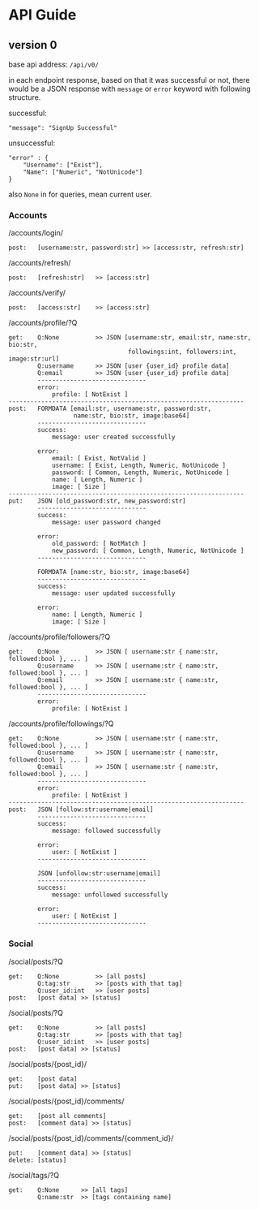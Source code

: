 # API Guide

## version 0

base api address: `/api/v0/`

in each endpoint response, based on that it was successful or not, there would be a JSON response with `message` or `error` keyword with following structure.


successful:
```
"message": "SignUp Successful"
```
unsuccessful:
```
"error" : {
    "Username": ["Exist"],
    "Name": ["Numeric", "NotUnicode"]
}
```
also `None` in for queries, mean current user.
### Accounts
/accounts/login/
```
post:   [username:str, password:str] >> [access:str, refresh:str]
```
/accounts/refresh/
```
post:   [refresh:str]   >> [access:str]
```
/accounts/verify/
```
post:   [access:str]    >> [access:str]
```
/accounts/profile/?Q
```
get:    Q:None          >> JSON [username:str, email:str, name:str, bio:str,
                                 followings:int, followers:int, image:str:url]
        Q:username      >> JSON [user {user_id} profile data]
        Q:email         >> JSON [user {user_id} profile data]
        ------------------------------
        error:
            profile: [ NotExist ]
-----------------------------------------------------------------        
post:   FORMDATA [email:str, username:str, password:str,
                  name:str, bio:str, image:base64]
        ------------------------------
        success:
            message: user created successfully
        
        error:
            email: [ Exist, NotValid ]
            username: [ Exist, Length, Numeric, NotUnicode ]
            password: [ Common, Length, Numeric, NotUnicode ]
            name: [ Length, Numeric ]
            image: [ Size ]
-----------------------------------------------------------------
put:    JSON [old_password:str, new_password:str]
        ------------------------------
        success:
            message: user password changed
        
        error:
            old_password: [ NotMatch ]
            new_password: [ Common, Length, Numeric, NotUnicode ]
        ------------------------------
        
        FORMDATA [name:str, bio:str, image:base64]
        ------------------------------
        success:
            message: user updated successfully
        
        error:
            name: [ Length, Numeric ]
            image: [ Size ]
```
/accounts/profile/followers/?Q
```
get:    Q:None          >> JSON [ username:str { name:str, followed:bool }, ... ]
        Q:username      >> JSON [ username:str { name:str, followed:bool }, ... ]
        Q:email         >> JSON [ username:str { name:str, followed:bool }, ... ]
        ------------------------------
        error:
            profile: [ NotExist ]
```
/accounts/profile/followings/?Q
```
get:    Q:None          >> JSON [ username:str { name:str, followed:bool }, ... ]
        Q:username      >> JSON [ username:str { name:str, followed:bool }, ... ]
        Q:email         >> JSON [ username:str { name:str, followed:bool }, ... ]
        ------------------------------
        error:
            profile: [ NotExist ]
-----------------------------------------------------------------           
post:   JSON [follow:str:username|email]
        ------------------------------
        success:
            message: followed successfully
        
        error:
            user: [ NotExist ]
        ------------------------------

        JSON [unfollow:str:username|email]
        ------------------------------
        success:
            message: unfollowed successfully
        
        error:
            user: [ NotExist ]
        ------------------------------
```

### Social
/social/posts/?Q
```
get:    Q:None          >> [all posts]
        Q:tag:str       >> [posts with that tag]
        Q:user_id:int   >> [user posts]
post:   [post data] >> [status]
```
/social/posts/?Q
```
get:    Q:None          >> [all posts]
        Q:tag:str       >> [posts with that tag]
        Q:user_id:int   >> [user posts]
post:   [post data] >> [status]
```
/social/posts/{post_id}/
```
get:    [post data]
put:    [post data] >> [status]
```
/social/posts/{post_id}/comments/
```
get:    [post all comments]
post:   [comment data] >> [status]
```
/social/posts/{post_id}/comments/{comment_id}/
```
put:    [comment data] >> [status]
delete: [status]
```
/social/tags/?Q
```
get:    Q:None      >> [all tags]
        Q:name:str  >> [tags containing name]
```